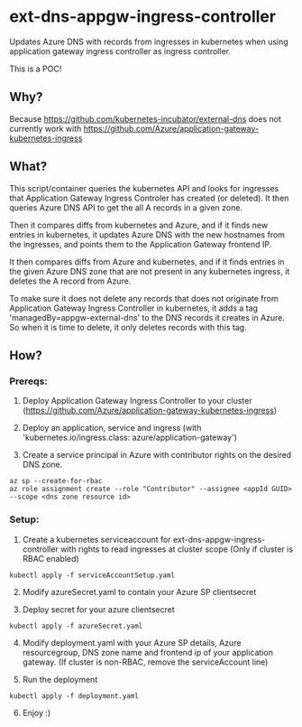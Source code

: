 # ext-dns-appgw-ingress-controller

Updates Azure DNS with records from ingresses in kubernetes when using application gateway ingress controller as ingress controller.

This is a POC!

## Why?
Because https://github.com/kubernetes-incubator/external-dns does not currently work with https://github.com/Azure/application-gateway-kubernetes-ingress

## What?
This script/container queries the kubernetes API and looks for ingresses that Application Gateway Ingress Controler has created (or deleted). It then queries Azure DNS API to get the all A records in a given zone.

Then it compares diffs from kubernetes and Azure, and if it finds new entries in kubernetes, it updates Azure DNS with the new hostnames from the ingresses, and points them to  the Application Gateway frontend IP.

It then compares diffs from Azure and kubernetes, and if it finds entries in the given Azure DNS zone that are not present in any kubernetes ingress, it deletes the A record from Azure.

To make sure it does not delete any records that does not originate from Application Gateway Ingress Controller in kubernetes, it adds a tag 'managedBy=appgw-external-dns' to the DNS records it creates in Azure. So when it is time to delete, it only deletes records with this tag.

## How?
### Prereqs:
1. Deploy Application Gateway Ingress Controller to your cluster (https://github.com/Azure/application-gateway-kubernetes-ingress)

2. Deploy an application, service and ingress (with 'kubernetes.io/ingress.class: azure/application-gateway')

3. Create a service principal in Azure with contributor rights on the desired DNS zone.
```
az sp --create-for-rbac
az role assignment create --role "Contributor" --assignee <appId GUID> --scope <dns zone resource id>
```

### Setup:
1. Create a kubernetes serviceaccount for ext-dns-appgw-ingress-controller with rights to read ingresses at cluster scope (Only if cluster is RBAC enabled)
```
kubectl apply -f serviceAccountSetup.yaml
```

2. Modify azureSecret.yaml to contain your Azure SP clientsecret

3. Deploy secret for your azure clientsecret
```
kubectl apply -f azureSecret.yaml
```

4. Modify deployment.yaml with your Azure SP details, Azure resourcegroup, DNS zone name and frontend ip of your application gateway. (If cluster is non-RBAC, remove the serviceAccount line)

5. Run the deployment
```
kubectl apply -f deployment.yaml
```

6. Enjoy :)
